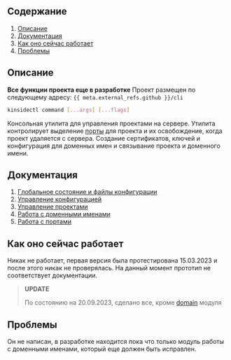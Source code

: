 ## Содержание

1. [Описание](#Описание)
2. [Документация](#Документация)
3. [Как оно сейчас работает](#Как_оно_сейчас_работает)
4. [Проблемы](#Проблемы)

## Описание

**Все функции проекта еще в разработке**
Проект размещен по следующему адресу: `{{ meta.external_refs.github }}/cli`

```bash
kinsidectl command [...args] [...flags]
```

Консольная утилита для управления проектами на сервере. Утилита контролирует выделение [порты](/articles/common-rules#сеть) для проекта и их освобождение, когда проект удаляется с сервера. Создание сертификатов, ключей и конфигурация для доменных имен и связывание проекта и доменного имени.

## Документация

1. [Глобальное состояние и файлы конфигурации](/articles/kinsidectl/global-state-and-configs)
2. [Управление конфигурацией](/articles/kinsidectl/config)
3. [Управление проектами](/articles/kinsidectl/project)
4. [Работа с доменными именами](/articles/kinsidectl/domain)
5. [Работа с портами](/articles/kinsidectl/ports)

## Как оно сейчас работает

Никак не работает, первая версия была протестирована 15.03.2023 и после этого никак не проверялась. На данный момент прототип не соответствует документации.

> **UPDATE**
>
> По состоянию на 20.09.2023, сделано все, кроме [domain](/articles/kinsidectl/domain) модуля

## Проблемы

Он не написан, в разработке находится пока что только модуль работы с доменными именами, который еще должен быть исправлен.
